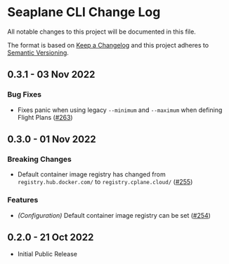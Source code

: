 # Seaplane CLI Change Log

All notable changes to this project will be documented in this file.

The format is based on [Keep a Changelog](http://keepachangelog.com/)
and this project adheres to [Semantic Versioning](http://semver.org/).

## 0.3.1 - 03 Nov 2022

### Bug Fixes

- Fixes panic when using legacy `--minimum` and `--maximum` when defining Flight Plans ([#263](https://github.com/seaplane-io/seaplane/pull/263))

## 0.3.0 - 01 Nov 2022

### Breaking Changes

- Default container image registry has changed from `registry.hub.docker.com/` to `registry.cplane.cloud/` ([#255](https://github.com/seaplane-io/seaplane/pull/255))

### Features

- *(Configuration)* Default container image registry can be set ([#254](https://github.com/seaplane-io/seaplane/pull/254))

## 0.2.0 - 21 Oct 2022

- Initial Public Release
